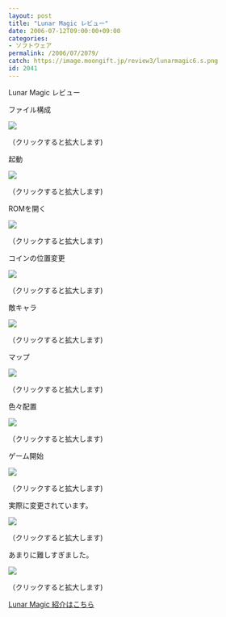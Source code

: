 ```yaml
---
layout: post
title: "Lunar Magic レビュー"
date: 2006-07-12T09:00:00+09:00
categories:
- ソフトウェア
permalink: /2006/07/2079/
catch: https://image.moongift.jp/review3/lunarmagic6.s.png
id: 2041
---
```

Lunar Magic レビュー  
<!--more-->

ファイル構成

  

[![](https://image.moongift.jp/review3/lunarmagic1.s.png)](https://image.moongift.jp/review3/lunarmagic1.png)  
  
（クリックすると拡大します)

  

起動

  

[![](https://image.moongift.jp/review3/lunarmagic2.s.png)](https://image.moongift.jp/review3/lunarmagic2.png)  
  
（クリックすると拡大します)

  

ROMを開く

  

[![](https://image.moongift.jp/review3/lunarmagic3.s.png)](https://image.moongift.jp/review3/lunarmagic3.png)  
  
（クリックすると拡大します)

  

コインの位置変更

  

  

[![](https://image.moongift.jp/review3/lunarmagic4.s.png)](https://image.moongift.jp/review3/lunarmagic4.png)  
  
（クリックすると拡大します)

  

敵キャラ

  

[![](https://image.moongift.jp/review3/lunarmagic5.s.png)](https://image.moongift.jp/review3/lunarmagic5.png)  
  
（クリックすると拡大します)

  

マップ

  

[![](https://image.moongift.jp/review3/lunarmagic6.s.png)](https://image.moongift.jp/review3/lunarmagic6.png)  
  
（クリックすると拡大します)

  

色々配置

  

[![](https://image.moongift.jp/review3/lunarmagic7.s.png)](https://image.moongift.jp/review3/lunarmagic7.png)  
  
（クリックすると拡大します)

  

ゲーム開始

  

[![](https://image.moongift.jp/review3/lunarmagic8.s.png)](https://image.moongift.jp/review3/lunarmagic8.png)  
  
（クリックすると拡大します)

  

実際に変更されています。

  

[![](https://image.moongift.jp/review3/lunarmagic9.s.png)](https://image.moongift.jp/review3/lunarmagic9.png)  
  
（クリックすると拡大します)

  

あまりに難しすぎました。

  

[![](https://image.moongift.jp/review3/lunarmagic10.s.png)](https://image.moongift.jp/review3/lunarmagic10.png)  
  
（クリックすると拡大します)

  

[Lunar Magic 紹介はこちら](http://fw.moongift.jp/intro/i-2078.html)

